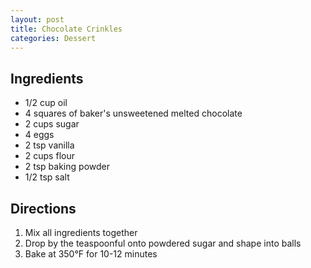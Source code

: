 ```yaml
---
layout: post
title: Chocolate Crinkles
categories: Dessert
---
```


## Ingredients 

- 1/2 cup oil
- 4 squares of baker's unsweetened melted chocolate
- 2 cups sugar
- 4 eggs
- 2 tsp vanilla
- 2 cups flour
- 2 tsp baking powder
- 1/2 tsp salt


## Directions

1. Mix all ingredients together
2. Drop by the teaspoonful onto powdered sugar and shape into balls
3. Bake at 350&deg;F for 10-12 minutes





